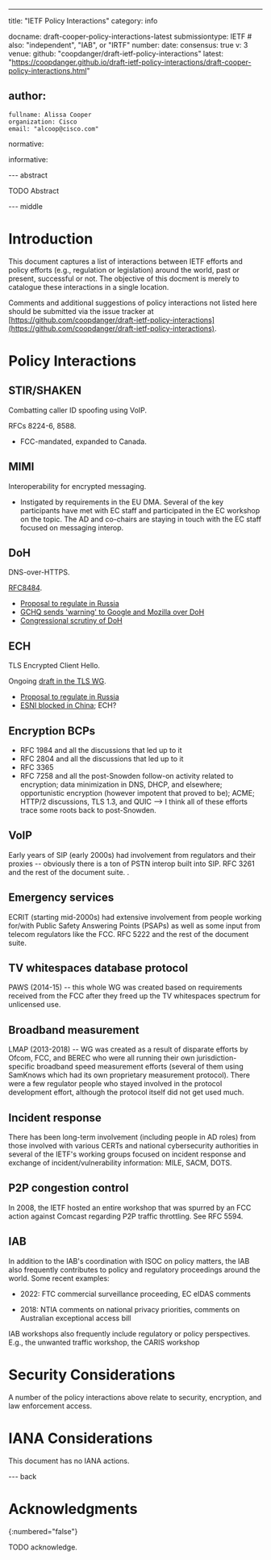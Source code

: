 ---
title: "IETF Policy Interactions"
category: info

docname: draft-cooper-policy-interactions-latest
submissiontype: IETF  # also: "independent", "IAB", or "IRTF"
number:
date:
consensus: true
v: 3
venue:
  github: "coopdanger/draft-ietf-policy-interactions"
  latest: "https://coopdanger.github.io/draft-ietf-policy-interactions/draft-cooper-policy-interactions.html"

author:
 -
    fullname: Alissa Cooper
    organization: Cisco
    email: "alcoop@cisco.com"

normative:

informative:


--- abstract

TODO Abstract


--- middle

# Introduction

This document captures a list of interactions between IETF efforts and policy efforts (e.g., regulation or legislation) around the world, past or present, successful or not. The objective of this docment is merely to catalogue these interactions in a single location.

Comments and additional suggestions of policy interactions not listed here should be submitted via the issue tracker at [https://github.com/coopdanger/draft-ietf-policy-interactions](https://github.com/coopdanger/draft-ietf-policy-interactions).

# Policy Interactions

## STIR/SHAKEN

Combatting caller ID spoofing using VoIP.

RFCs 8224-6, 8588.

* FCC-mandated, expanded to Canada.

## MIMI

Interoperability for encrypted messaging.

* Instigated by requirements in the EU DMA. Several of the key participants have met with EC staff and participated in the EC workshop on the topic. The AD and co-chairs are staying in touch with the EC staff focused on messaging interop.

## DoH

DNS-over-HTTPS.

[RFC8484](https://www.rfc-editor.org/rfc/rfc8484.html).

* [Proposal to regulate in Russia](https://www.zdnet.com/article/russia-wants-to-ban-the-use-of-secure-protocols-such-as-tls-1-3-doh-dot-esni/)
* [GCHQ sends 'warning' to Google and Mozilla over DoH](https://www.telegraph.co.uk/news/2019/05/31/gchq-warns-google-mozilla-plans-encrypted-browsers/)
* [Congressional scrutiny of DoH](https://hub.packtpub.com/googles-dns-over-https-encryption-plan-faces-scrutiny-from-isps-and-the-congress/)

## ECH

TLS Encrypted Client Hello.

Ongoing [draft in the TLS WG](https://datatracker.ietf.org/doc/draft-ietf-tls-esni/).

* [Proposal to regulate in Russia](https://www.zdnet.com/article/russia-wants-to-ban-the-use-of-secure-protocols-such-as-tls-1-3-doh-dot-esni/)
* [ESNI blocked in China](https://www.zdnet.com/article/china-is-now-blocking-all-encrypted-https-traffic-using-tls-1-3-and-esni/); ECH?

## Encryption BCPs

- RFC 1984 and all the discussions that led up to it
- RFC 2804 and all the discussions that led up to it
- RFC 3365
- RFC 7258 and all the post-Snowden follow-on activity related to encryption; data minimization in DNS, DHCP, and elsewhere; opportunistic encryption (however impotent that proved to be); ACME; HTTP/2 discussions, TLS 1.3, and QUIC --> I think all of these efforts trace some roots back to post-Snowden.

## VoIP

Early years of SIP (early 2000s) had involvement from regulators and their proxies -- obviously there is a ton of PSTN interop built into SIP. RFC 3261 and the rest of the document suite.
.

## Emergency services

ECRIT (starting mid-2000s) had extensive involvement from people working for/with Public Safety Answering Points (PSAPs) as well as some input from telecom regulators like the FCC. RFC 5222 and the rest of the document suite.

## TV whitespaces database protocol

PAWS (2014-15) -- this whole WG was created based on requirements received from the FCC after they freed up the TV whitespaces spectrum for unlicensed use.

## Broadband measurement

LMAP (2013-2018) -- WG was created as a result of disparate efforts by Ofcom, FCC, and BEREC who were all running their own jurisdiction-specific broadband speed measurement efforts (several of them using SamKnows which had its own proprietary measurement protocol). There were a few regulator people who stayed involved in the protocol development effort, although the protocol itself did not get used much.

## Incident response

There has been long-term involvement (including people in AD roles) from those involved with various CERTs and national cybersecurity authorities in several of the IETF's working groups focused on incident response and exchange of incident/vulnerability information: MILE, SACM, DOTS.

## P2P congestion control

In 2008, the IETF hosted an entire workshop that was spurred by an FCC action against Comcast regarding P2P traffic throttling. See RFC 5594.

## IAB

In addition to the IAB's coordination with ISOC on policy matters, the IAB also frequently contributes to policy and regulatory proceedings around the world. Some recent examples:

- 2022: FTC commercial surveillance proceeding, EC eIDAS comments

- 2018: NTIA comments on national privacy priorities, comments on Australian exceptional access bill

IAB workshops also frequently include regulatory or policy perspectives. E.g., the unwanted traffic workshop, the CARIS workshop

# Security Considerations

A number of the policy interactions above relate to security, encryption, and law enforcement access.


# IANA Considerations

This document has no IANA actions.


--- back

# Acknowledgments
{:numbered="false"}

TODO acknowledge.
